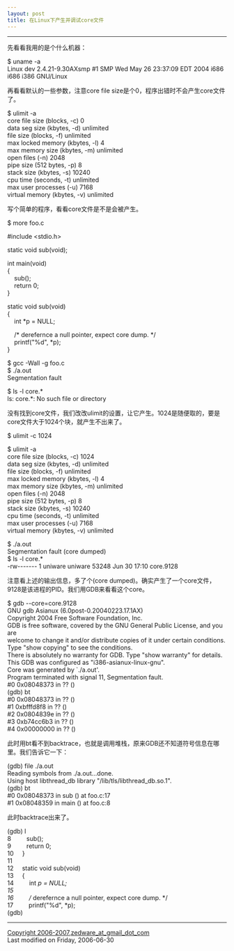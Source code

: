```yaml
---
layout: post
title: 在Linux下产生并调试core文件
---
```


* * *

先看看我用的是个什么机器：

$ uname -a  
Linux dev 2.4.21-9.30AXsmp #1 SMP Wed May 26 23:37:09 EDT 2004 i686 i686 i386 GNU/Linux

再看看默认的一些参数，注意core file size是个0，程序出错时不会产生core文件了。

$ ulimit -a  
core file size (blocks, -c) 0  
data seg size (kbytes, -d) unlimited  
file size (blocks, -f) unlimited  
max locked memory (kbytes, -l) 4  
max memory size (kbytes, -m) unlimited  
open files (-n) 2048  
pipe size (512 bytes, -p) 8  
stack size (kbytes, -s) 10240  
cpu time (seconds, -t) unlimited  
max user processes (-u) 7168  
virtual memory (kbytes, -v) unlimited

写个简单的程序，看看core文件是不是会被产生。

$ more foo.c

#include <stdio.h>

static void sub(void);

int main(void)  
{  
    sub();  
    return 0;  
}

static void sub(void)  
{  
    int *p = NULL;

    /\* derefernce a null pointer, expect core dump. */  
    printf("%d", *p);  
}

$ gcc -Wall -g foo.c  
$ ./a.out  
Segmentation fault

$ ls -l core.*  
ls: core.*: No such file or directory

没有找到core文件，我们改改ulimit的设置，让它产生。1024是随便取的，要是core文件大于1024个块，就产生不出来了。

$ ulimit -c 1024

$ ulimit -a  
core file size (blocks, -c) 1024  
data seg size (kbytes, -d) unlimited  
file size (blocks, -f) unlimited  
max locked memory (kbytes, -l) 4  
max memory size (kbytes, -m) unlimited  
open files (-n) 2048  
pipe size (512 bytes, -p) 8  
stack size (kbytes, -s) 10240  
cpu time (seconds, -t) unlimited  
max user processes (-u) 7168  
virtual memory (kbytes, -v) unlimited

$ ./a.out  
Segmentation fault (core dumped)  
$ ls -l core.*  
-rw------- 1 uniware uniware 53248 Jun 30 17:10 core.9128

注意看上述的输出信息，多了个(core dumped)。确实产生了一个core文件，9128是该进程的PID。我们用GDB来看看这个core。

$ gdb --core=core.9128  
GNU gdb Asianux (6.0post-0.20040223.17.1AX)  
Copyright 2004 Free Software Foundation, Inc.  
GDB is free software, covered by the GNU General Public License, and you are  
welcome to change it and/or distribute copies of it under certain conditions.  
Type "show copying" to see the conditions.  
There is absolutely no warranty for GDB. Type "show warranty" for details.  
This GDB was configured as "i386-asianux-linux-gnu".  
Core was generated by `./a.out'.  
Program terminated with signal 11, Segmentation fault.  
#0 0x08048373 in ?? ()  
(gdb) bt  
#0 0x08048373 in ?? ()  
#1 0xbfffd8f8 in ?? ()  
#2 0x0804839e in ?? ()  
#3 0xb74cc6b3 in ?? ()  
#4 0x00000000 in ?? ()  
  
此时用bt看不到backtrace，也就是调用堆栈，原来GDB还不知道符号信息在哪里。我们告诉它一下：

(gdb) file ./a.out  
Reading symbols from ./a.out...done.  
Using host libthread\_db library "/lib/tls/libthread\_db.so.1".  
(gdb) bt  
#0 0x08048373 in sub () at foo.c:17  
#1 0x08048359 in main () at foo.c:8  
  
此时backtrace出来了。

(gdb) l  
8         sub();  
9         return 0;  
10     }  
11  
12     static void sub(void)  
13     {  
14         int *p = NULL;  
15  
16         /* derefernce a null pointer, expect core dump. */  
17         printf("%d", *p);  
(gdb)  

* * *

[Copyright 2006-2007,zedware\_at\_gmail\_dot\_com](mailto:zedware_at_gmail_dot_com)  
Last modified on Friday, 2006-06-30
